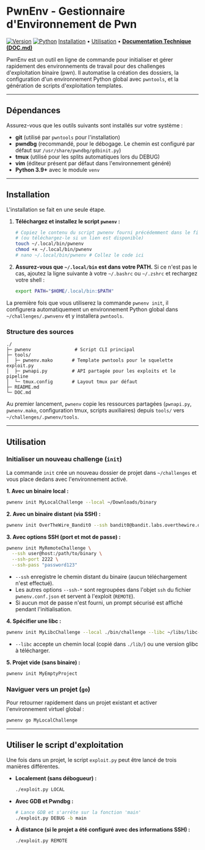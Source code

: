 # PwnEnv - Gestionnaire d'Environnement de Pwn

[![Version](https://img.shields.io/badge/version-3.1.3-blue.svg)](https://github.com/N0x41/pwnenv)
[![Python](https://img.shields.io/badge/python-3.9+-green.svg)](https://python.org)
[Installation](https://www.google.com/search?q=%23installation) • [Utilisation](https://www.google.com/search?q=%23utilisation) • [**Documentation Technique (DOC.md)**](https://www.google.com/search?q=DOC.md)

PwnEnv est un outil en ligne de commande pour initialiser et gérer rapidement des environnements de travail pour des challenges d'exploitation binaire (pwn). Il automatise la création des dossiers, la configuration d'un environnement Python global avec `pwntools`, et la génération de scripts d'exploitation templates.

-----

## Dépendances

Assurez-vous que les outils suivants sont installés sur votre système :
  * **git** (utilisé par `pwntools` pour l'installation)
  * **pwndbg** (recommandé, pour le débogage. Le chemin est configuré par défaut sur `/usr/share/pwndbg/gdbinit.py`)
  * **tmux** (utilisé pour les splits automatiques lors du DEBUG)
  * **vim** (éditeur présent par défaut dans l'environnement généré)
  * **Python 3.9+** avec le module `venv`

-----

## Installation

L'installation se fait en une seule étape.

1.  **Téléchargez et installez le script `pwnenv` :**

    ```bash
    # Copiez le contenu du script pwnenv fourni précédemment dans le fichier ci-dessous
    # (ou téléchargez-le si un lien est disponible)
    touch ~/.local/bin/pwnenv
    chmod +x ~/.local/bin/pwnenv
    # nano ~/.local/bin/pwnenv # Collez le code ici
    ```

2.  **Assurez-vous que `~/.local/bin` est dans votre PATH.**
    Si ce n'est pas le cas, ajoutez la ligne suivante à votre `~/.bashrc` ou `~/.zshrc` et rechargez votre shell :

    ```bash
    export PATH="$HOME/.local/bin:$PATH"
    ```

La première fois que vous utiliserez la commande `pwnenv init`, il configurera automatiquement un environnement Python global dans `~/challenges/.pwnvenv` et y installera `pwntools`.

### Structure des sources

```
./
├─ pwnenv                # Script CLI principal
├─ tools/
│  ├─ pwnenv.mako       # Template pwntools pour le squelette exploit.py
│  ├─ pwnapi.py         # API partagée pour les exploits et le pipeline
│  └─ tmux.config       # Layout tmux par défaut
├─ README.md
└─ DOC.md
```

Au premier lancement, `pwnenv` copie les ressources partagées (`pwnapi.py`, `pwnenv.mako`, configuration tmux, scripts auxiliaires) depuis `tools/` vers `~/challenges/.pwnenv/tools`.

-----

## Utilisation

### Initialiser un nouveau challenge (`init`)

La commande `init` crée un nouveau dossier de projet dans `~/challenges` et vous place dedans avec l'environnement activé.

**1. Avec un binaire local :**

```bash
pwnenv init MyLocalChallenge --local ~/Downloads/binary
```

**2. Avec un binaire distant (via SSH) :**

```bash
pwnenv init OverTheWire_Bandit0 --ssh bandit0@bandit.labs.overthewire.org:/bandit/bandit0
```

**3. Avec options SSH (port et mot de passe) :**

```bash
pwnenv init MyRemoteChallenge \
  --ssh user@host:/path/to/binary \
  --ssh-port 2222 \
  --ssh-pass "password123"
```

  * `--ssh` enregistre le chemin distant du binaire (aucun téléchargement n'est effectué).
  * Les autres options `--ssh-*` sont regroupées dans l'objet `ssh` du fichier `pwnenv.conf.json` et servent à l'exploit (`REMOTE`).
  * Si aucun mot de passe n'est fourni, un prompt sécurisé est affiché pendant l'initialisation.

**4. Spécifier une libc :**

```bash
pwnenv init MyLibcChallenge --local ./bin/challenge --libc ~/libs/libc-2.35.so
```

  * `--libc` accepte un chemin local (copié dans `./lib/`) ou une version glibc à télécharger.

**5. Projet vide (sans binaire) :**

```bash
pwnenv init MyEmptyProject
```

### Naviguer vers un projet (`go`)

Pour retourner rapidement dans un projet existant et activer l'environnement virtuel global :

```bash
pwnenv go MyLocalChallenge
```

-----

## Utiliser le script d'exploitation

Une fois dans un projet, le script `exploit.py` peut être lancé de trois manières différentes.

  * **Localement (sans débogueur) :**

    ```bash
    ./exploit.py LOCAL
    ```

  * **Avec GDB et Pwndbg :**

    ```bash
    # Lance GDB et s'arrête sur la fonction 'main'
    ./exploit.py DEBUG -b main
    ```

  * **À distance (si le projet a été configuré avec des informations SSH) :**

    ```bash
    ./exploit.py REMOTE
    ```